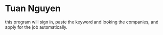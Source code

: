 # Tuan Nguyen
this program will sign in, paste the keyword and looking the companies, and apply for the job automatically.
